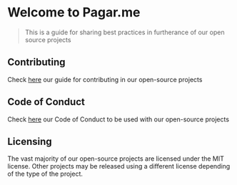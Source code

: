 # Welcome to Pagar.me

> This is a guide for sharing best practices in furtherance of our open source projects

## Contributing

Check [here](CONTRIBUTING.md) our guide for contributing in our open-source projects

## Code of Conduct

Check [here](CODE_OF_CONDUCT.md) our Code of Conduct to be used with our open-source projects

## Licensing

The vast majority of our open-source projects are licensed under the MIT license. Other projects may be released using a different license depending of the type of the project.
